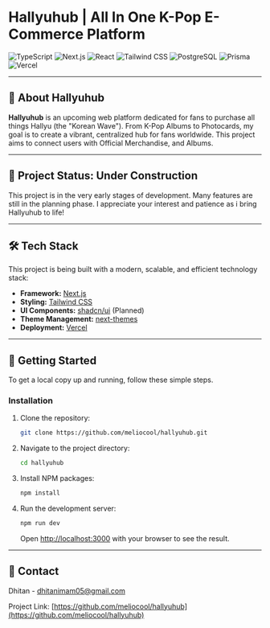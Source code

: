 # Hallyuhub | All In One K-Pop E-Commerce Platform

![TypeScript](https://img.shields.io/badge/TypeScript-3178C6?style=for-the-badge&logo=typescript&logoColor=white)
![Next.js](https://img.shields.io/badge/Next.js-000000?style=for-the-badge&logo=nextdotjs&logoColor=white)
![React](https://img.shields.io/badge/React-20232A?style=for-the-badge&logo=react&logoColor=61DAFB)
![Tailwind CSS](https://img.shields.io/badge/Tailwind_CSS-38B2AC?style=for-the-badge&logo=tailwind-css&logoColor=white)
![PostgreSQL](https://img.shields.io/badge/PostgreSQL-316192?style=for-the-badge&logo=postgresql&logoColor=white)
![Prisma](https://img.shields.io/badge/Prisma-3982CE?style=for-the-badge&logo=prisma&logoColor=white)
![Vercel](https://img.shields.io/badge/Vercel-000000?style=for-the-badge&logo=vercel&logoColor=white)

---

## 🌊 About Hallyuhub

**Hallyuhub** is an upcoming web platform dedicated for fans to purchase all things Hallyu (the "Korean Wave"). From K-Pop Albums to Photocards, my goal is to create a vibrant, centralized hub for fans worldwide. This project aims to connect users with Official Merchandise, and Albums.

---

## 🚧 Project Status: Under Construction

This project is in the very early stages of development. Many features are still in the planning phase. I appreciate your interest and patience as i bring Hallyuhub to life!

---

## 🛠️ Tech Stack

This project is being built with a modern, scalable, and efficient technology stack:

- **Framework:** [Next.js](https://nextjs.org/)
- **Styling:** [Tailwind CSS](https://tailwindcss.com/)
- **UI Components:** [shadcn/ui](https://ui.shadcn.com/) (Planned)
- **Theme Management:** [next-themes](https://github.com/pacocoursey/next-themes)
- **Deployment:** [Vercel](https://vercel.com/)

---

## 🚀 Getting Started

To get a local copy up and running, follow these simple steps.

### Installation

1.  Clone the repository:
    ```sh
    git clone https://github.com/meliocool/hallyuhub.git
    ```
2.  Navigate to the project directory:
    ```sh
    cd hallyuhub
    ```
3.  Install NPM packages:
    ```sh
    npm install
    ```
4.  Run the development server:
    ```sh
    npm run dev
    ```
    Open [http://localhost:3000](http://localhost:3000) with your browser to see the result.

---

## 📧 Contact

Dhitan - dhitanimam05@gmail.com

Project Link: [https://github.com/meliocool/hallyuhub](https://github.com/meliocool/hallyuhub)
